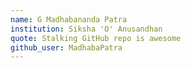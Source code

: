 ```yaml
---
name: G Madhabananda Patra
institution: Siksha 'O' Anusandhan
quote: Stalking GitHub repo is awesome
github_user: MadhabaPatra
---
```

